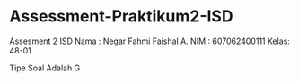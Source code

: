 # Assessment-Praktikum2-ISD
Assesment 2 ISD
Nama : Negar Fahmi Faishal A.
NIM  : 607062400111
Kelas: 48-01

Tipe Soal Adalah G